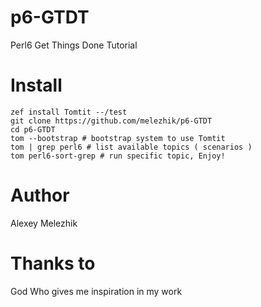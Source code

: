 # p6-GTDT

Perl6 Get Things Done Tutorial


# Install


    zef install Tomtit --/test
    git clone https://github.com/melezhik/p6-GTDT
    cd p6-GTDT
    tom --bootstrap # bootstrap system to use Tomtit
    tom | grep perl6 # list available topics ( scenarios )
    tom perl6-sort-grep # run specific topic, Enjoy!

# Author

Alexey Melezhik

# Thanks to

God Who gives me inspiration in my work

